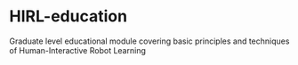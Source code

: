 # HIRL-education
Graduate level educational module covering basic principles and techniques of Human-Interactive Robot Learning
